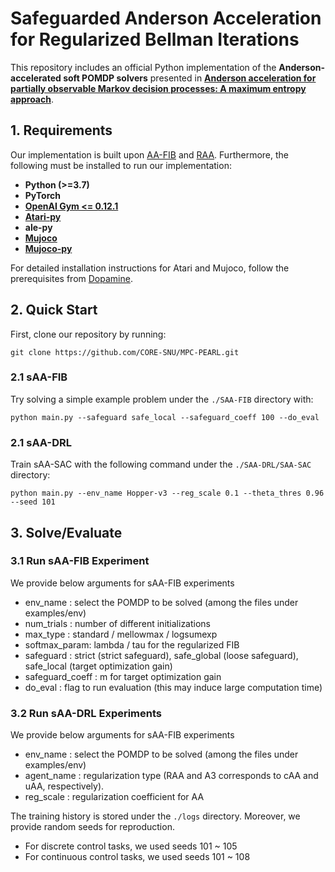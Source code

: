 Safeguarded Anderson Acceleration for Regularized Bellman Iterations
====================================================

This repository includes an official Python implementation of the **Anderson-accelerated soft POMDP solvers** presented in **[Anderson acceleration for partially observable Markov decision processes: A maximum entropy approach](https://www.sciencedirect.com/science/article/abs/pii/S0005109824000499)**.



## 1. Requirements
Our implementation is built upon [AA-FIB](https://github.com/CORE-SNU/AA-FIB.git) and [RAA](https://github.com/shiwj16/raa-drl). Furthermore, the following must be installed to run our implementation:
- **Python (>=3.7)**
- **PyTorch**
- **[OpenAI Gym <= 0.12.1](https://github.com/openai/gym.git)**
- **[Atari-py](https://github.com/openai/atari-py.git)**
- **ale-py**
- **[Mujoco](https://github.com/openai/mujoco-py#install-mujoco)**
- **[Mujoco-py](https://github.com/openai/mujoco-py.git)**

For detailed installation instructions for Atari and Mujoco, follow the prerequisites from [Dopamine](https://github.com/google/dopamine.git).




## 2. Quick Start
First, clone our repository by running:
```
git clone https://github.com/CORE-SNU/MPC-PEARL.git
```
### 2.1 sAA-FIB
Try solving a simple example problem under the `./SAA-FIB` directory with:
```
python main.py --safeguard safe_local --safeguard_coeff 100 --do_eval
```
### 2.1 sAA-DRL
Train sAA-SAC with the following command under the `./SAA-DRL/SAA-SAC` directory:
```
python main.py --env_name Hopper-v3 --reg_scale 0.1 --theta_thres 0.96 --seed 101
```



## 3. Solve/Evaluate
### 3.1 Run sAA-FIB Experiment
We provide below arguments for sAA-FIB experiments
- env_name : select the POMDP to be solved (among the files under examples/env)
- num_trials : number of different initializations
- max_type : standard / mellowmax / logsumexp
- softmax_param: lambda / tau for the regularized FIB
- safeguard : strict (strict safeguard), safe_global (loose safeguard), safe_local (target optimization gain)
- safeguard_coeff : m for target optimization gain
- do_eval : flag to run evaluation (this may induce large computation time)


### 3.2 Run sAA-DRL Experiments
We provide below arguments for sAA-FIB experiments
- env_name : select the POMDP to be solved (among the files under examples/env)
- agent_name : regularization type (RAA and A3 corresponds to cAA and uAA, respectively).
- reg_scale : regularization coefficient for AA

The training history is stored under the `./logs` directory.
Moreover, we provide random seeds for reproduction.
- For discrete control tasks, we used seeds 101 ~ 105
- For continuous control tasks, we used seeds 101 ~ 108
